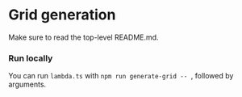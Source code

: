 # Grid generation

Make sure to read the top-level README.md.

### Run locally

You can run `lambda.ts` with `npm run generate-grid -- `, followed by arguments.
